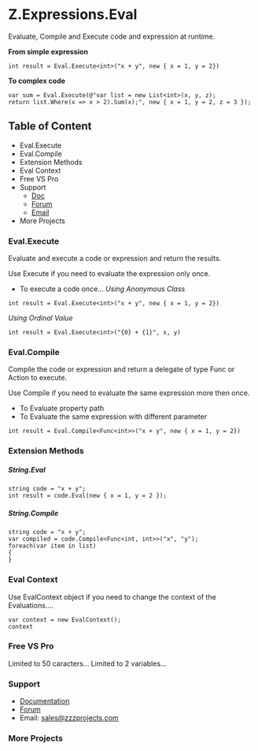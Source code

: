# Z.Expressions.Eval
Evaluate, Compile and Execute code and expression at runtime.

**From simple expression**
```
int result = Eval.Execute<int>("x + y", new { x = 1, y = 2})
```
**To complex code**
```
var sum = Eval.Execute(@"var list = new List<int>(x, y, z);
return list.Where(x => x > 2).Sum(x);", new { x = 1, y = 2, z = 3 });
```
## Table of Content
- Eval.Execute
- Eval.Compile
- Extension Methods
- Eval Context
- Free VS Pro
- Support
  - [Doc](https://zzzprojects.uservoice.com/forums/327759-eval-expression-net)
  - [Forum](https://zzzprojects.uservoice.com/forums/327759-eval-expression-net)
  - [Email](sales@zzzprojects.com)
- More Projects

### Eval.Execute
Evaluate and execute a code or expression and return the results.

Use Execute if you need to evaluate the expression only once.
- To execute a code once...
*Using Anonymous Class*
```
int result = Eval.Execute<int>("x + y", new { x = 1, y = 2})
```

*Using Ordinal Value*
```
int result = Eval.Execute<int>("{0} + {1}", x, y)
```

### Eval.Compile
Compile the code or expression and return a delegate of type Func or Action to execute.

Use Compile if you need to evaluate the same expression more then once.
- To Evaluate property path
- To Evaluate the same expression with different parameter

```
int result = Eval.Compile<Func<int>>("x + y", new { x = 1, y = 2})
```

### Extension Methods

##### String.Eval
```
string code = "x + y";
int result = code.Eval(new { x = 1, y = 2 });
```

##### String.Compile
```
string code = "x + y";
var compiled = code.Compile<Func<int, int>>("x", "y");
foreach(var item in list)
{
}
```
### Eval Context
Use EvalContext object if you need to change the context of the Evaluations....
```
var context = new EvalContext();
context
```

### Free VS Pro
Limited to 50 caracters...
Limited to 2 variables...


### Support
- [Documentation](https://zzzprojects.uservoice.com/forums/327759-eval-expression-net)
- [Forum](https://zzzprojects.uservoice.com/forums/327759-eval-expression-net)
- Email: [sales@zzzprojects.com](sales@zzzprojects.com)

### More Projects

